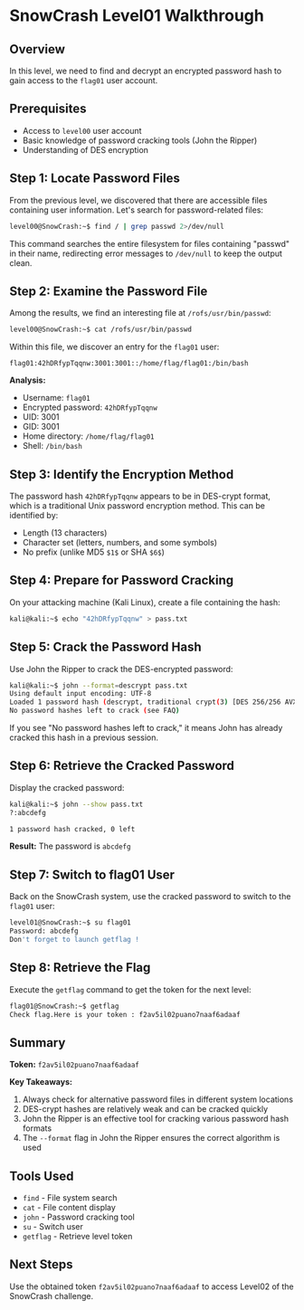 # SnowCrash Level01 Walkthrough

## Overview
In this level, we need to find and decrypt an encrypted password hash to gain access to the `flag01` user account.

## Prerequisites
- Access to `level00` user account
- Basic knowledge of password cracking tools (John the Ripper)
- Understanding of DES encryption

## Step 1: Locate Password Files

From the previous level, we discovered that there are accessible files containing user information. Let's search for password-related files:

```bash
level00@SnowCrash:~$ find / | grep passwd 2>/dev/null
```

This command searches the entire filesystem for files containing "passwd" in their name, redirecting error messages to `/dev/null` to keep the output clean.

## Step 2: Examine the Password File

Among the results, we find an interesting file at `/rofs/usr/bin/passwd`:

```bash
level00@SnowCrash:~$ cat /rofs/usr/bin/passwd
```

Within this file, we discover an entry for the `flag01` user:

```
flag01:42hDRfypTqqnw:3001:3001::/home/flag/flag01:/bin/bash
```

**Analysis:**
- Username: `flag01`
- Encrypted password: `42hDRfypTqqnw`
- UID: 3001
- GID: 3001
- Home directory: `/home/flag/flag01`
- Shell: `/bin/bash`

## Step 3: Identify the Encryption Method

The password hash `42hDRfypTqqnw` appears to be in DES-crypt format, which is a traditional Unix password encryption method. This can be identified by:
- Length (13 characters)
- Character set (letters, numbers, and some symbols)
- No prefix (unlike MD5 `$1$` or SHA `$6$`)

## Step 4: Prepare for Password Cracking

On your attacking machine (Kali Linux), create a file containing the hash:

```bash
kali@kali:~$ echo "42hDRfypTqqnw" > pass.txt
```

## Step 5: Crack the Password Hash

Use John the Ripper to crack the DES-encrypted password:

```bash
kali@kali:~$ john --format=descrypt pass.txt
Using default input encoding: UTF-8
Loaded 1 password hash (descrypt, traditional crypt(3) [DES 256/256 AVX2])
No password hashes left to crack (see FAQ)
```

If you see "No password hashes left to crack," it means John has already cracked this hash in a previous session.

## Step 6: Retrieve the Cracked Password

Display the cracked password:

```bash
kali@kali:~$ john --show pass.txt
?:abcdefg

1 password hash cracked, 0 left
```

**Result:** The password is `abcdefg`

## Step 7: Switch to flag01 User

Back on the SnowCrash system, use the cracked password to switch to the `flag01` user:

```bash
level01@SnowCrash:~$ su flag01
Password: abcdefg
Don't forget to launch getflag !
```

## Step 8: Retrieve the Flag

Execute the `getflag` command to get the token for the next level:

```bash
flag01@SnowCrash:~$ getflag
Check flag.Here is your token : f2av5il02puano7naaf6adaaf
```

## Summary

**Token:** `f2av5il02puano7naaf6adaaf`

**Key Takeaways:**
1. Always check for alternative password files in different system locations
2. DES-crypt hashes are relatively weak and can be cracked quickly
3. John the Ripper is an effective tool for cracking various password hash formats
4. The `--format` flag in John the Ripper ensures the correct algorithm is used

## Tools Used
- `find` - File system search
- `cat` - File content display
- `john` - Password cracking tool
- `su` - Switch user
- `getflag` - Retrieve level token

## Next Steps
Use the obtained token `f2av5il02puano7naaf6adaaf` to access Level02 of the SnowCrash challenge.